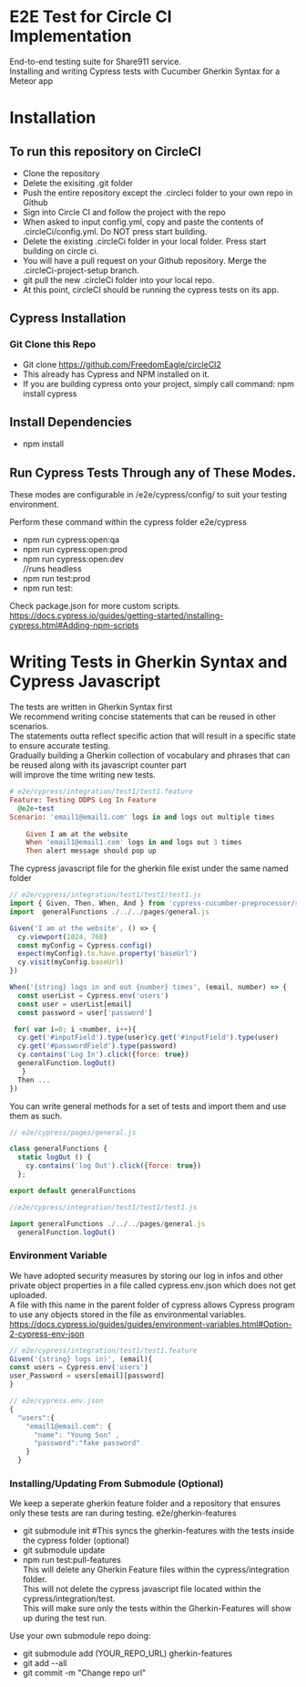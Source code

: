 # E2E Test for Circle CI Implementation

End-to-end testing suite for Share911 service.  
Installing and writing Cypress tests with Cucumber Gherkin Syntax for a Meteor app

# Installation
## To run this repository on CircleCI
- Clone the repository
- Delete the exisiting .git folder
- Push the entire repository except the .circleci folder to your own repo in Github
- Sign into Circle CI and follow the project with the repo
- When asked to input config.yml, copy and paste the contents of .circleCi/config.yml. Do NOT press start building.
- Delete the existing .circleCi folder in your local folder. Press start building on circle ci.
- You will have a pull request on your Github repository. Merge the .circleCi-project-setup branch.
- git pull the new .circleCi folder into your local repo.
- At this point, circleCI should be running the cypress tests on its app.

## Cypress Installation

### Git Clone this Repo 
- Git clone https://github.com/FreedomEagle/circleCI2
- This already has Cypress and NPM installed on it.   
- If you are building cypress onto your project, simply call command: npm install cypress
## Install Dependencies
- npm install 
## Run Cypress Tests Through any of These Modes.
These modes are configurable in /e2e/cypress/config/ to suit your testing environment.

Perform these command within the cypress folder
e2e/cypress
  - npm run cypress:open:qa  
  - npm run cypress:open:prod    
  - npm run cypress:open:dev    
  //runs headless  
  - npm run test:prod    
  - npm run test: 

Check package.json for more custom scripts.  
https://docs.cypress.io/guides/getting-started/installing-cypress.html#Adding-npm-scripts
# Writing Tests in Gherkin Syntax and Cypress Javascript 

The tests are written in Gherkin Syntax first   
We recommend writing concise statements that can be reused in other scenarios.  
The statements outta reflect specific action that will result in a specific state to ensure accurate testing.  
Gradually building a Gherkin collection of vocabulary and phrases that can be reused along with its javascript counter part  
will improve the time writing new tests. 

```ruby
# e2e/cypress/integration/test1/test1.feature
Feature: Testing DDPS Log In Feature
  @e2e-test
Scenario: 'email1@email1.com' logs in and logs out multiple times   
    
    Given I am at the website
    When 'email1@email1.com' logs in and logs out 3 times 
    Then alert message should pop up
```
The cypress javascript file for the gherkin file exist under the same named folder 

```javascript
// e2e/cypress/integration/test1/test1/test1.js
import { Given, Then, When, And } from 'cypress-cucumber-preprocessor/steps'
import  generalFunctions ./../../pages/general.js

Given('I am at the website', () => {
  cy.viewport(1024, 768)
  const myConfig = Cypress.config()
  expect(myConfig).to.have.property('baseUrl')
  cy.visit(myConfig.baseUrl)
})

When('{string} logs in and out {number} times', (email, number) => {
  const userList = Cypress.env('users')
  const user = userList[email]
  const password = user['password']

 for( var i=0; i <number, i++){
  cy.get('#inputField').type(user)cy.get('#inputField').type(user)
  cy.get('#passwordField').type(password)
  cy.contains('Log In').click({force: true})
  generalFunction.logOut()
   }
  Then ...
})
```

You can write general methods for a set of tests and import them and use them as such.

```javascript
// e2e/cypress/pages/general.js

class generalFunctions {
  static logOut () {
    cy.contains('log Out').click({force: true})
  };

export default generalFunctions

//e2e/cypress/integration/test1/test1/test1.js

import generalFunctions ./../../pages/general.js
  generalFunction.logOut()
``` 
### Environment Variable  
We have adopted security measures by storing our log in infos and other private object properties in a file called cypress.env.json which does not get uploaded.  
A file with this name in the parent folder of cypress allows Cypress program to use any objects stored in the file as environmental variables.  
https://docs.cypress.io/guides/guides/environment-variables.html#Option-2-cypress-env-json  

```javascript
// e2e/cypress/integration/test1/test1.feature
Given('{string} logs in)', (email){
const users = Cypress.env('users')
user_Password = users[email][password]
}
```
```javascript
// e2e/cypress.env.json
{
  "users":{
    "email1@email.com": {
      "name": "Young Son" ,
      "password":"fake password"
    }
  }
```
### Installing/Updating From Submodule (Optional)
We keep a seperate gherkin feature folder and a repository that ensures only these tests are ran during testing.
e2e/gherkin-features

- git submodule init
 #This syncs the gherkin-features with the tests inside the cypress folder (optional)
- git submodule update
- npm run test:pull-features   
This will delete any Gherkin Feature files within the cypress/integration folder.  
This will not delete the cypress javascript file located within the cypress/integration/test.  
This will make sure only the tests within the Gherkin-Features will show up during the test run.  


Use your own submodule repo doing:
- git submodule add (YOUR_REPO_URL) gherkin-features
- git add --all
- git commit -m "Change repo url"

